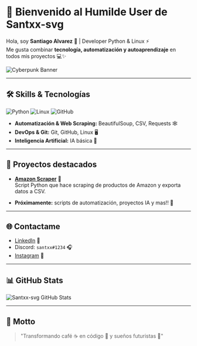# 👾 Bienvenido al Humilde User de Santxx-svg

Hola, soy **Santiago Alvarez** 🌌 | Developer Python & Linux ⚡  
Me gusta combinar **tecnología, automatización y autoaprendizaje** en todos mis proyectos 💻✨

![Cyberpunk Banner](https://drive.google.com/file/d/1qDy8rRxK6wemo_otfQXIxeQBbiyrpmZ-/view?usp=drive_link)

---

## 🛠 Skills & Tecnologías

![Python](https://img.shields.io/badge/Python-3.11-yellow?style=for-the-badge&logo=python&logoColor=blue) 
![Linux](https://img.shields.io/badge/Linux-Futuristic-green?style=for-the-badge&logo=linux&logoColor=white)
![GitHub](https://img.shields.io/badge/GitHub-SSH-black?style=for-the-badge&logo=github&logoColor=white)

- **Automatización & Web Scraping:** BeautifulSoup, CSV, Requests 🕸  
- **DevOps & Git:** Git, GitHub, Linux 🖥  
- **Inteligencia Artificial:** IA básica 🤖  

---

## 📂 Proyectos destacados

- **[Amazon Scraper](https://github.com/santxx-svg/amazon_scraper)** 🛒  
  Script Python que hace scraping de productos de Amazon y exporta datos a CSV.  

- **Próximamente:** scripts de automatización, proyectos IA y mas!! 🚀  

---

## 🌐 Contactame

- [LinkedIn](https://www.linkedin.com/in/santxx-svg) 🔗   
- Discord: `santxx#1234` 🎧  
- [Instagram](https://instagram.com/santxx.svg) 📸  

---

## 📊 GitHub Stats

![Santxx-svg GitHub Stats](https://github-readme-stats.vercel.app/api?username=santxx-svg&show_icons=true&theme=dark)

---

## 🌌 Motto

> "Transformando café ☕ en código 🐍 y sueños futuristas 🌃"
